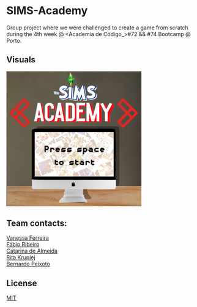 # SIMS-Academy
Group project where we were challenged to create a game from scratch during the 4th week @ <Academia de Código_>#72 && #74 Bootcamp @ Porto.

## Visuals
<img src="https://github.com/epicnessinha/SIMS-Academy/blob/main/resources/Intro.png" alt="drawing" width="70%"/>

## Team contacts: 
[Vanessa Ferreira](https://www.linkedin.com/in/vanessabio/)
<br>
[Fábio Ribeiro](https://www.linkedin.com/in/fabio-oliveira-ribeiro/)
<br>
[Catarina de Almeida](hhttps://www.linkedin.com/in/catarina-de-almeida/)
<br>
[Rita Krupiej](https://www.linkedin.com/in/krpjrita/)
<br>
[Bernardo Peixoto](https://www.linkedin.com/in/bernardopeixotosilva/)

## License
[MIT](https://choosealicense.com/licenses/mit/)

